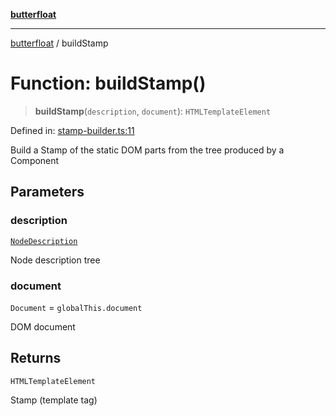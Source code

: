 [**butterfloat**](../index.md)

***

[butterfloat](../index.md) / buildStamp

# Function: buildStamp()

> **buildStamp**(`description`, `document`): `HTMLTemplateElement`

Defined in: [stamp-builder.ts:11](https://github.com/WorldMaker/butterfloat/blob/df545ef96728808e6ed86d129bea41fdc458751b/stamp-builder.ts#L11)

Build a Stamp of the static DOM parts from the tree produced by a Component

## Parameters

### description

[`NodeDescription`](../type-aliases/NodeDescription.md)

Node description tree

### document

`Document` = `globalThis.document`

DOM document

## Returns

`HTMLTemplateElement`

Stamp (template tag)
